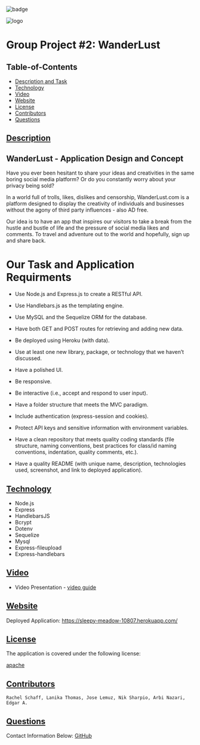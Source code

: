 ![badge](https://img.shields.io/badge/license-apache-blue)

![logo](https://user-images.githubusercontent.com/95839411/160957921-8c8485de-d5ff-41d2-874a-e9c18def966a.png)

# Group Project #2: WanderLust

  ## Table-of-Contents
  * [Description and Task](#description)
  * [Technology](#technology)
  * [Video](#video)
  * [Website](#table-of-contents)
  * [License](#license)   
  * [Contributors](#Contributors)
  * [Questions](#questions)


 ## [Description](#table-of-contents)
 
 ## WanderLust - Application Design and Concept

 Have you ever been hesitant to share your ideas and creativities in the same boring 
 social media platform? Or do you constantly worry about your privacy being sold?

 In a world full of trolls, likes, dislikes and censorship, WanderLust.com is a platform
 designed to display the creativity of individuals and businesses without the agony
 of third party influences - also AD free.

 Our idea is to have an app that inspires our visitors to take a break from the hustle and 
 bustle of life and the pressure of social media likes and comments. To travel and 
 adventure out to the world and hopefully, sign up and share back.

 # Our Task and Application Requirments

  - Use Node.js and Express.js to create a RESTful API.

  - Use Handlebars.js as the templating engine.

  - Use MySQL and the Sequelize ORM for the database.

  - Have both GET and POST routes for retrieving and adding new data.

  - Be deployed using Heroku (with data).

  - Use at least one new library, package, or technology that we haven’t discussed.

  - Have a polished UI.

  - Be responsive.

  - Be interactive (i.e., accept and respond to user input).

  - Have a folder structure that meets the MVC paradigm.

  - Include authentication (express-session and cookies).

  - Protect API keys and sensitive information with environment variables.

  - Have a clean repository that meets quality coding standards (file structure, naming conventions, best practices for class/id naming conventions, indentation, quality comments, etc.).

  - Have a quality README (with unique name, description, technologies used, screenshot, and link to deployed application).

 ## [Technology](#technology)

  - Node.js
  - Express
  - HandlebarsJS
  - Bcrypt
  - Dotenv
  - Sequelize
  - Mysql
  - Express-fileupload
  - Express-handlebars

  ## [Video](#table-of-contents)
  - Video Presentation - [video guide](https://www.awesomescreenshot.com/video/8212028?key=c7bd96a5e6b4bb979d54ddb8934fc0b9)

  ## [Website](#table-of-contents)
  Deployed Application: https://sleepy-meadow-10807.herokuapp.com/
  
  ## [License](#table-of-contents)
  The application is covered under the following license:
  
  [apache](https://choosealicense.com/licenses/apache)
    
    
  ## [Contributors](#table-of-contents)
  
    Rachel Schaff, Lanika Thomas, Jose Lemuz, Nik Sharpio, Arbi Nazari, Edgar A. 
    
  ## [Questions](#table-of-contents)
  Contact Information Below:
  [GitHub](https://github.com/ArbiNazari/WanderLust)
